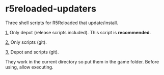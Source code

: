 # r5reloaded-updaters
Three shell scripts for R5Reloaded that update/install.

  [1.](https://github.com/begin-theadventure/r5reloaded-updaters/releases/download/r5reloaded-updaters/r5reloaded-update-depot.sh) Only depot (release scripts included). This script is **recommended**.
   
  [2.](https://github.com/begin-theadventure/r5reloaded-updaters/releases/download/r5reloaded-updaters/r5reloaded-update-scripts.sh) Only scripts (git).

  [3.](https://github.com/begin-theadventure/r5reloaded-updaters/releases/download/r5reloaded-updaters/r5reloaded-update-all.sh) Depot and scripts (git).

They work in the current directory so put them in the game folder. Before using, allow executing.
